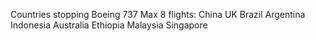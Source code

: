 Countries stopping Boeing 737 Max 8 flights:  China UK Brazil Argentina Indonesia Australia Ethiopia Malaysia Singapore